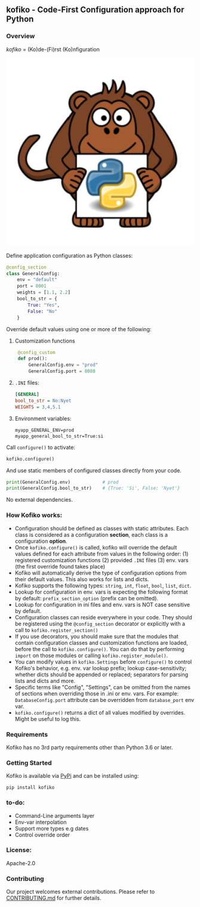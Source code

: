 ## kofiko - Code-First Configuration approach for Python 

### Overview

*kofiko* = (Ko)de-(Fi)rst (Ko)nfiguration

![](docs/kofiko-python.png)

Define application configuration as Python classes:

```python
@config_section
class GeneralConfig:
    env = "default"
    port = 8001
    weights = [1.1, 2.2]
    bool_to_str = {
        True: "Yes",
        False: "No"
    }
```

Override default values using one or more of the following:
1. Customization functions
   ```python
    @config_custom
    def prod():
        GeneralConfig.env = "prod"
        GeneralConfig.port = 8080
    ```

1. `.INI` files:
    ```ini
    [GENERAL]
    bool_to_str = No:Nyet
    WEIGHTS = 3,4,5.1
    ```

1. Environment variables:  
   ```shell script
   myapp_GENERAL_ENV=prod 
   myapp_general_bool_to_str=True:si
   ```

Call `configure()` to activate:
```python
kofiko.configure()
```

And use static members of configured classes directly from your code.
```python
print(GeneralConfig.env)            # prod
print(GeneralConfig.bool_to_str)    # {True: 'Si', False: 'Nyet'}
```

No external dependencies. 

### How Kofiko works:

* Configuration should be defined as classes with static attributes. 
Each class is considered as a configuration **section**, each class is a configuration **option**.
* Once `kofiko.configure()` is called, kofiko will override the default values defined
for each attribute from values in the following order: (1) registered customization functions
(2) provided `.INI` files (3) env. vars (the first override found takes place)
* Kofiko will automatically derive the type of configuration options from their default values. 
This also works for lists and dicts.
* Kofiko supports the following types: `string`, `int`, `float`, `bool`, `list`, `dict`.   
* Lookup for configuration in env. vars is expecting the following format by default: 
`prefix_section_option` (prefix can be omitted).
* Lookup for configuration in ini files and env. vars is NOT case sensitive by default.  
* Configuration classes can reside everywhere in your code. They should be registered 
using the `@config_section` decorator or explicitly with a call to `kofiko.register_section()`
* If you use decorators, you should make sure that the modules that contain configuration classes and customization functions are loaded, before the call to `kofiko.configure()`. 
You can do that by performing `import` on those modules or calling `kofiko.register_module()`.
* You can modify values in `kofiko.Settings` before `configure()` to control Kofiko's behavior, 
e.g. env. var lookup prefix; lookup case-sensitivity; whether dicts should be appended or replaced; separators for parsing lists and dicts and more.
* Specific terms like "Config", "Settings", can be omitted from the names of sections when overriding those in .ini or env. vars. For example: `DatabaseConfig.port` attribute 
can be overridden from `database_port` env var.
* `kofiko.configure()` returns a dict of all values modified by overrides. Might be useful to log this.

### Requirements

Kofiko has no 3rd party requirements other than Python 3.6 or later.

### Getting Started

Kofiko is available via [PyPi](https://pypi.org/project/kofiko) and can be installed using:

```
pip install kofiko
```

### to-do:

* Command-Line arguments layer
* Env-var interpolation
* Support more types e.g dates
* Control override order
  
### License: 
Apache-2.0

### Contributing 

Our project welcomes external contributions. Please refer to [CONTRIBUTING.md](CONTRIBUTING.md) for further details.

